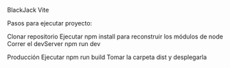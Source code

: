 BlackJack Vite

Pasos para ejecutar proyecto:

Clonar repositorio
Ejecutar npm install para reconstruir los módulos de node
Correr el devServer npm run dev

Producción
Ejecutar npm run build
Tomar la carpeta dist y desplegarla